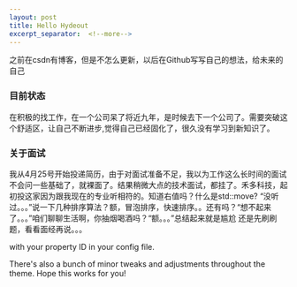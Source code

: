 ```yaml
---
layout: post
title: Hello Hydeout
excerpt_separator:  <!--more-->
---
```


之前在csdn有博客，但是不怎么更新，以后在Github写写自己的想法，给未来的自己

### 目前状态

在积极的找工作，在一个公司呆了将近九年，是时候去下一个公司了。需要突破这个舒适区，让自己不断进步,觉得自己已经固化了，很久没有学习到新知识了。



### 关于面试
我从4月25号开始投递简历，由于对面试准备不足，我以为工作这么长时间的面试不会问一些基础了，就裸面了。结果稍微大点的技术面试，都挂了。禾多科技，起初投这家因为跟我现在的专业听相符的。知道右值吗？什么是std::move? “没听过。。。”说一下几种排序算法？额，冒泡排序，快速排序。。还有吗？“想不起来了。。。”咱们聊聊生活啊，你抽烟喝酒吗？“额。。。”总结起来就是尴尬
还是先刷刷题，看看面经再说。。。






with
  your property ID in your config file.

There's also a bunch of minor tweaks and adjustments throughout the
theme. Hope this works for you!
